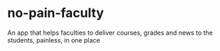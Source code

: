 # no-pain-faculty
An app that helps faculties to deliver courses, grades and news to the students, painless, in one place
